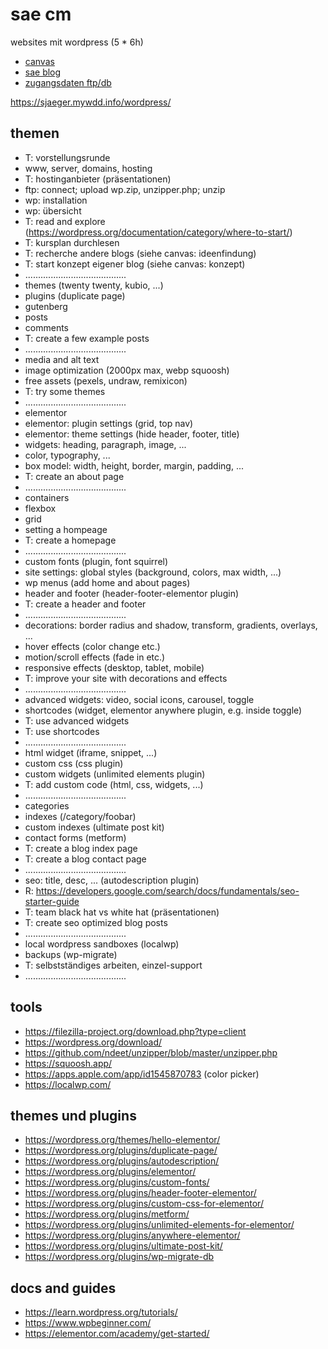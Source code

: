 # sae cm

websites mit wordpress (5 * 6h)

- [canvas](https://canvas.sae.edu/courses/14917)
- [sae blog](https://projekte.sae.ch)
- [zugangsdaten ftp/db](https://docs.google.com/spreadsheets/d/1AbsW0GSadwPqMTr3f30889b4nDQ3nE7zy9SqwPE9KSA/edit#gid=178496325)

https://sjaeger.mywdd.info/wordpress/

## themen

- T: vorstellungsrunde
- www, server, domains, hosting
- T: hostinganbieter (präsentationen)
- ftp: connect; upload wp.zip, unzipper.php; unzip
- wp: installation
- wp: übersicht
- T: read and explore (https://wordpress.org/documentation/category/where-to-start/)
- T: kursplan durchlesen
- T: recherche andere blogs (siehe canvas: ideenfindung)
- T: start konzept eigener blog (siehe canvas: konzept)
- ........................................
- themes (twenty twenty, kubio, ...)
- plugins (duplicate page)
- gutenberg
- posts
- comments
- T: create a few example posts
- ........................................
- media and alt text
- image optimization (2000px max, webp squoosh)
- free assets (pexels, undraw, remixicon)
- T: try some themes
- ........................................
- elementor
- elementor: plugin settings (grid, top nav)
- elementor: theme settings (hide header, footer, title)
- widgets: heading, paragraph, image, ...
- color, typography, ...
- box model: width, height, border, margin, padding, ...
- T: create an about page
- ........................................
- containers
- flexbox
- grid
- setting a hompeage
- T: create a homepage
- ........................................
- custom fonts (plugin, font squirrel)
- site settings: global styles (background, colors, max width, ...)
- wp menus (add home and about pages)
- header and footer (header-footer-elementor plugin)
- T: create a header and footer
- ........................................
- decorations: border radius and shadow, transform, gradients, overlays, ...
- hover effects (color change etc.)
- motion/scroll effects (fade in etc.)
- responsive effects (desktop, tablet, mobile)
- T: improve your site with decorations and effects
- ........................................
- advanced widgets: video, social icons, carousel, toggle
- shortcodes (widget, elementor anywhere plugin, e.g. inside toggle)
- T: use advanced widgets
- T: use shortcodes
- ........................................
- html widget (iframe, snippet, ...)
- custom css (css plugin)
- custom widgets (unlimited elements plugin)
- T: add custom code (html, css, widgets, ...)
- ........................................
- categories
- indexes (/category/foobar)
- custom indexes (ultimate post kit)
- contact forms (metform)
- T: create a blog index page
- T: create a blog contact page
- ........................................
- seo: title, desc, ... (autodescription plugin)
- R: https://developers.google.com/search/docs/fundamentals/seo-starter-guide
- T: team black hat vs white hat (präsentationen)
- T: create seo optimized blog posts
- ........................................
- local wordpress sandboxes (localwp)
- backups (wp-migrate)
- T: selbstständiges arbeiten, einzel-support
- ........................................

## tools

- https://filezilla-project.org/download.php?type=client
- https://wordpress.org/download/
- https://github.com/ndeet/unzipper/blob/master/unzipper.php
- https://squoosh.app/
- https://apps.apple.com/app/id1545870783 (color picker)
- https://localwp.com/

## themes und plugins

- https://wordpress.org/themes/hello-elementor/
- https://wordpress.org/plugins/duplicate-page/
- https://wordpress.org/plugins/autodescription/
- https://wordpress.org/plugins/elementor/
- https://wordpress.org/plugins/custom-fonts/
- https://wordpress.org/plugins/header-footer-elementor/
- https://wordpress.org/plugins/custom-css-for-elementor/
- https://wordpress.org/plugins/metform/
- https://wordpress.org/plugins/unlimited-elements-for-elementor/
- https://wordpress.org/plugins/anywhere-elementor/
- https://wordpress.org/plugins/ultimate-post-kit/
- https://wordpress.org/plugins/wp-migrate-db

## docs and guides

- https://learn.wordpress.org/tutorials/
- https://www.wpbeginner.com/
- https://elementor.com/academy/get-started/

